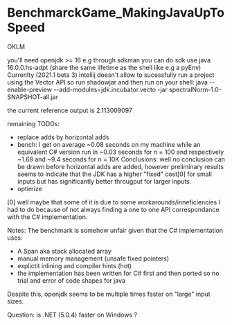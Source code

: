 # BenchmarckGame_MakingJavaUpToSpeed
OKLM

you'll need openjdk >= 16 e.g through sdkman you can do sdk use java 16.0.0.hs-adpt (share the same lifetime as the shell like e.g a pyEnv)
Currenlty (2021.1 beta 3) intellij doesn't allow to sucessfully run a project using the Vector API so run shadowjar and then run on your shell:
java --enable-preview --add-modules=jdk.incubator.vecto -jar spectralNorm-1.0-SNAPSHOT-all.jar

the current reference output is 2.113009097

remaining TODOs:

* replace adds by horizontal adds
* bench: I get on average ~0.08 seconds on my machine while an equivalent C# version run in ~0.03 seconds for n = 100 and respectively ~1.68 and ~9.4 seconds for n = 10K
Conclusions: well no conclusion can be drawn before horizontal adds are added, however preliminary results seems to indicate that the JDK has a higher "fixed" cost[0] for small inputs but has significantly better througput for larger inputs.
* optimize

[0] well maybe that some of it is due to some workarounds/inneficiencies I had to do because of not always finding a one to one API correspondance with the C# implementation.

Notes:
The benchmark is somehow unfair given that the C# implementation uses:
* A Span aka stack allocated array
* manual memory management (unsafe fixed pointers)
* explictit inlining and compiler hints (hot)
* the implementation has been written for C# first and then ported so no trial and error of code shapes for java

Despite this, openjdk seems to be multiple times faster on "large" input sizes.

Question: is .NET (5.0.4) faster on Windows ?
